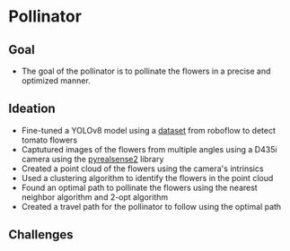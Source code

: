 # Pollinator
## Goal
- The goal of the pollinator is to pollinate the flowers in a precise and optimized manner. 

## Ideation
- Fine-tuned a YOLOv8 model using a [dataset](https://app.roboflow.com/pollinator-2wbdx/pollinator-rjhfp/2) from roboflow to detect tomato flowers
- Captutured images of the flowers from multiple angles using a D435i camera using the [pyrealsense2](https://pypi.org/project/pyrealsense2/) library
- Created a point cloud of the flowers using the camera's intrinsics
- Used a clustering algorithm to identify the flowers in the point cloud
- Found an optimal path to pollinate the flowers using the nearest neighbor algorithm and 2-opt algorithm
- Created a travel path for the pollinator to follow using the optimal path

## Challenges
